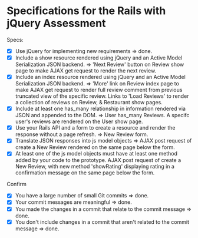 # Specifications for the Rails with jQuery Assessment

Specs:
- [x] Use jQuery for implementing new requirements => done.
- [x] Include a show resource rendered using jQuery and an Active Model Serialization JSON backend. => 'Next Review' button on Review show page to make AJAX get request to render the next review.
- [x] Include an index resource rendered using jQuery and an Active Model Serialization JSON backend. => 'More' link on Review index page to make AJAX get request to render full review comment from previous truncated view of the specific review.  Links to 'Load Reviews' to render a collection of reviews on Review, & Restaurant show pages.
- [x] Include at least one has_many relationship in information rendered via JSON and appended to the DOM. => User has_many Reviews.  A specifc user's reviews are rendered on the User show page.
- [x] Use your Rails API and a form to create a resource and render the response without a page refresh. => New Review form.
- [x] Translate JSON responses into js model objects => AJAX post request of create a New Review rendered on the same page below the form.
- [x] At least one of the js model objects must have at least one method added by your code to the prototype. AJAX post request of create a New Review, with new method 'showRating' displaying rating in a confirmation message on the same page below the form.

Confirm
- [x] You have a large number of small Git commits => done.
- [x] Your commit messages are meaningful => done.
- [x] You made the changes in a commit that relate to the commit message => done.
- [x] You don't include changes in a commit that aren't related to the commit message => done.
